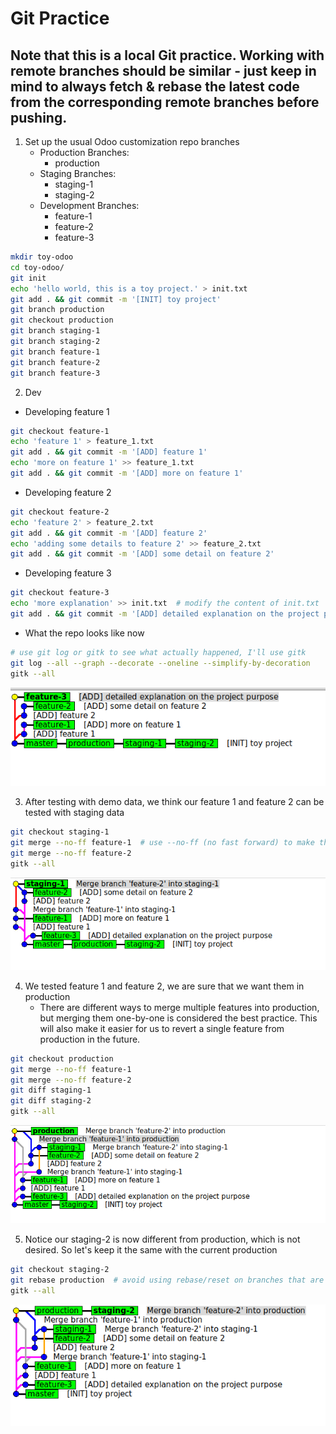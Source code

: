 # Git Practice

## Note that this is a local Git practice. Working with remote branches should be similar - just keep in mind to always fetch & rebase the latest code from the corresponding remote branches before pushing.

1. Set up the usual Odoo customization repo branches
    * Production Branches:
        - production
    * Staging Branches:
        - staging-1
        - staging-2
    * Development Branches:
        - feature-1
        - feature-2
        - feature-3

```bash
mkdir toy-odoo
cd toy-odoo/
git init
echo 'hello world, this is a toy project.' > init.txt
git add . && git commit -m '[INIT] toy project'
git branch production
git checkout production
git branch staging-1
git branch staging-2
git branch feature-1
git branch feature-2
git branch feature-3
```

2. Dev
* Developing feature 1
```sh
git checkout feature-1
echo 'feature 1' > feature_1.txt
git add . && git commit -m '[ADD] feature 1'
echo 'more on feature 1' >> feature_1.txt
git add . && git commit -m '[ADD] more on feature 1'
```
* Developing feature 2
```sh
git checkout feature-2
echo 'feature 2' > feature_2.txt
git add . && git commit -m '[ADD] feature 2'
echo 'adding some details to feature 2' >> feature_2.txt
git add . && git commit -m '[ADD] some detail on feature 2'
```
* Developing feature 3
```sh
git checkout feature-3
echo 'more explanation' >> init.txt  # modify the content of init.txt
git add . && git commit -m '[ADD] detailed explanation on the project purpose'
```

* What the repo looks like now
```sh
# use git log or gitk to see what actually happened, I'll use gitk 
git log --all --graph --decorate --oneline --simplify-by-decoration
gitk --all
```
![Alt text](img/git_setup.png)

3. After testing with demo data, we think our feature 1 and feature 2 can be tested with staging data
```sh
git checkout staging-1
git merge --no-ff feature-1  # use --no-ff (no fast forward) to make the log/graph look more sensible, better for record keeping
git merge --no-ff feature-2
gitk --all
```
![Alt text](img/staging-1-f1-f2.png)

4. We tested feature 1 and feature 2, we are sure that we want them in production
    * There are different ways to merge multiple features into production, but merging them one-by-one is considered the best practice. This will also make it easier for us to revert a single feature from production in the future.

```sh
git checkout production
git merge --no-ff feature-1
git merge --no-ff feature-2
git diff staging-1
git diff staging-2
gitk --all
```
![Alt text](img/deploy-f1-f2.png)

5. Notice our staging-2 is now different from production, which is not desired. So let's keep it the same with the current production
```sh
git checkout staging-2
git rebase production  # avoid using rebase/reset on branches that are not personal. Rebases rewrite history and are impossible to trace after the fact. They will also cause issues if somebody has based work of of this branch.
gitk --all
```
![Alt text](img/rebase-staging-2.png)
